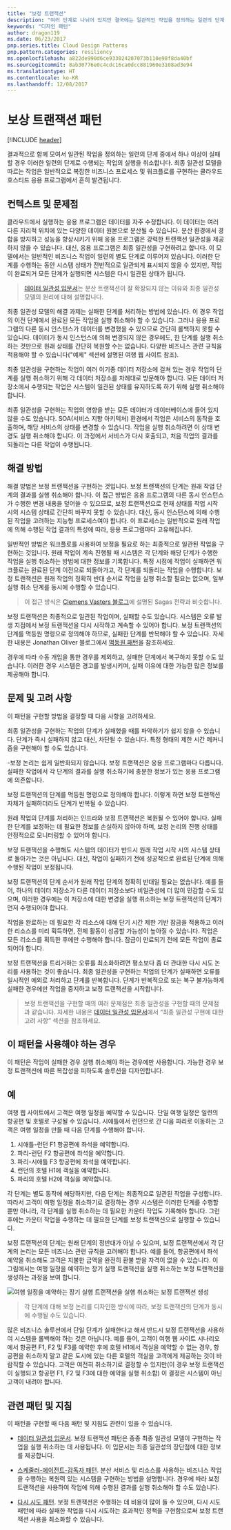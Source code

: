 ```yaml
---
title: "보정 트랜잭션"
description: "여러 단계로 나뉘어 있지만 결국에는 일관적인 작업을 정의하는 일련의 단계에서 수행한 작업을 실행 취소합니다."
keywords: "디자인 패턴"
author: dragon119
ms.date: 06/23/2017
pnp.series.title: Cloud Design Patterns
pnp.pattern.categories: resiliency
ms.openlocfilehash: a822de990d6ce933024207073b110e98f8da40bf
ms.sourcegitcommit: 8ab30776e0c4cdc16ca0dcc881960e3108ad3e94
ms.translationtype: HT
ms.contentlocale: ko-KR
ms.lasthandoff: 12/08/2017
---
```

# <a name="compensating-transaction-pattern"></a>보상 트랜잭션 패턴

[!INCLUDE [header](../_includes/header.md)]

결과적으로 함께 모여서 일관된 작업을 정의하는 일련의 단계 중에서 하나 이상이 실패할 경우 이러한 일련의 단계로 수행되는 작업의 실행을 취소합니다. 최종 일관성 모델을 따르는 작업은 일반적으로 복잡한 비즈니스 프로세스 및 워크플로를 구현하는 클라우드 호스티드 응용 프로그램에서 흔히 발견됩니다.

## <a name="context-and-problem"></a>컨텍스트 및 문제점

클라우드에서 실행하는 응용 프로그램은 데이터를 자주 수정합니다. 이 데이터는 여러 다른 지리적 위치에 있는 다양한 데이터 원본으로 분산될 수 있습니다. 분산 환경에서 경합을 방지하고 성능을 향상시키기 위해 응용 프로그램은 강력한 트랜잭션 일관성을 제공하지 않을 수 있습니다. 대신, 응용 프로그램은 최종 일관성을 구현하려고 합니다. 이 모델에서는 일반적인 비즈니스 작업이 일련의 별도 단계로 이루어져 있습니다. 이러한 단계를 수행하는 동안 시스템 상태가 전반적으로 일관되게 표시되지 않을 수 있지만, 작업이 완료되거 모든 단계가 실행되면 시스템은 다시 일관된 상태가 됩니다.

> [데이터 일관성 입문서](https://msdn.microsoft.com/library/dn589800.aspx)는 분산 트랜잭션이 잘 확장되지 않는 이유와 최종 일관성 모델의 원리에 대해 설명합니다.

최종 일관성 모델의 해결 과제는 실패한 단계를 처리하는 방법에 있습니다. 이 경우 작업의 이전 단계에서 완료된 모든 작업을 실행 취소해야 할 수 있습니다. 그러나 응용 프로그램의 다른 동시 인스턴스가 데이터를 변경했을 수 있으므로 간단히 롤백하지 못할 수 있습니다. 데이터가 동시 인스턴스에 의해 변경되지 않은 경우에도, 한 단계를 실행 취소하는 것만으로 원래 상태를 간단히 복원할 수는 없습니다. 다양한 비즈니스 관련 규칙을 적용해야 할 수 있습니다("예제" 섹션에 설명된 여행 웹 사이트 참조).

최종 일관성을 구현하는 작업이 여러 이기종 데이터 저장소에 걸쳐 있는 경우 작업의 단계를 실행 취소하기 위해 각 데이터 저장소를 차례대로 방문해야 합니다. 모든 데이터 저장소에서 수행되는 작업은 시스템이 일관된 상태를 유지하도록 하기 위해 실행 취소해야 합니다.

최종 일관성을 구현하는 작업의 영향을 받는 모든 데이터가 데이터베이스에 들어 있지 않을 수도 있습니다. SOA(서비스 지향 아키텍처) 환경에서 작업은 서비스의 동작을 호출하며, 해당 서비스의 상태를 변경할 수 있습니다. 작업을 실행 취소하려면 이 상태 변경도 실행 취소해야 합니다. 이 과정에서 서비스가 다시 호출되고, 처음 작업의 결과를 되돌리는 다른 작업이 수행됩니다.

## <a name="solution"></a>해결 방법

해결 방법은 보정 트랜잭션을 구현하는 것입니다. 보정 트랜잭션의 단계는 원래 작업 단계의 결과를 실행 취소해야 합니다. 이 접근 방법은 응용 프로그램의 다른 동시 인스턴스가 수행한 변경 내용을 덮어쓸 수 있으므로, 보정 트랜잭션으로 현재 상태를 작업 시작 시의 시스템 상태로 간단히 바꾸지 못할 수 있습니다. 대신, 동시 인스턴스에 의해 수행된 작업을 고려하는 지능형 프로세스여야 합니다. 이 프로세스는 일반적으로 원래 작업에 의해 수행된 작업 결과의 특성에 따라, 응용 프로그램마다 고유해집니다.

일반적인 방법은 워크플로를 사용하여 보정을 필요로 하는 최종적으로 일관된 작업을 구현하는 것입니다. 원래 작업이 계속 진행될 때 시스템은 각 단계와 해당 단계가 수행한 작업을 실행 취소하는 방법에 대한 정보를 기록합니다. 특정 시점에 작업이 실패하면 워크플로는 완료된 단계 이전으로 되돌아가고, 각 단계를 되돌리는 작업을 수행합니다. 보정 트랜잭션은 원래 작업의 정확히 반대 순서로 작업을 실행 취소할 필요는 없으며, 일부 실행 취소 단계를 동시에 수행할 수 있습니다.

> 이 접근 방식은 [Clemens Vasters 블로그](http://vasters.com/clemensv/2012/09/01/Sagas.aspx)에 설명된 Sagas 전략과 비슷합니다.

보정 트랜잭션은 최종적으로 일관된 작업이며, 실패할 수도 있습니다. 시스템은 오류 발생 지점에서 보정 트랜잭션을 다시 시작하고 계속할 수 있어야 합니다. 보정 트랜잭션의 단계를 멱등원 명령으로 정의해야 하므로, 실패한 단계를 반복해야 할 수 있습니다. 자세한 내용은 Jonathan Oliver 블로그에서 [멱등원 패턴](http://blog.jonathanoliver.com/idempotency-patterns/)을 참조하세요.

경우에 따라 수동 개입을 통한 경우를 제외하고, 실패한 단계에서 복구하지 못할 수도 있습니다. 이러한 경우 시스템은 경고를 발생시키며, 실패 이유에 대한 가능한 많은 정보를 제공해야 합니다.

## <a name="issues-and-considerations"></a>문제 및 고려 사항

이 패턴을 구현할 방법을 결정할 때 다음 사항을 고려하세요.

최종 일관성을 구현하는 작업의 단계가 실패했을 때를 파악하기가 쉽지 않을 수 있습니다. 단계가 즉시 실패하지 않고 대신, 차단될 수 있습니다. 특정 형태의 제한 시간 메커니즘을 구현해야 할 수도 있습니다.

-보정 논리는 쉽게 일반화되지 않습니다. 보정 트랜잭션은 응용 프로그램마다 다릅니다. 실패한 작업에서 각 단계의 결과를 실행 취소하기에 충분한 정보가 있는 응용 프로그램에 의존합니다.

보정 트랜잭션의 단계를 멱등원 명령으로 정의해야 합니다. 이렇게 하면 보정 트랜잭션 자체가 실패하더라도 단계가 반복될 수 있습니다.

원래 작업의 단계를 처리하는 인프라와 보정 트랜잭션은 복원될 수 있어야 합니다. 실패한 단계를 보정하는 데 필요한 정보를 손실하지 않아야 하며, 보정 논리의 진행 상태를 안정적으로 모니터링할 수 있어야 합니다.

보정 트랜잭션을 수행해도 시스템의 데이터가 반드시 원래 작업 시작 시의 시스템 상태로 돌아가는 것은 아닙니다. 대신, 작업이 실패하기 전에 성공적으로 완료된 단계에 의해 수행된 작업이 보정됩니다.

보정 트랜잭션의 단계 순서가 원래 작업 단계의 정확히 반대일 필요는 없습니다. 예를 들어, 하나의 데이터 저장소가 다른 데이터 저장소보다 비일관성에 더 많이 민감할 수도 있으며, 이러한 경우에는 이 저장소에 대한 변경을 실행 취소하는 보정 트랜잭션의 단계가 먼저 수행되어야 합니다.

작업을 완료하는 데 필요한 각 리소스에 대해 단기 시간 제한 기반 잠금을 적용하고 이러한 리소스를 미리 획득하면, 전체 활동이 성공할 가능성이 높아질 수 있습니다. 작업은 모든 리소스를 획득한 후에만 수행해야 합니다. 잠금이 만료되기 전에 모든 작업이 종료되어야 합니다.

보정 트랜잭션을 트리거하는 오류를 최소화하려면 평소보다 좀 더 관대한 다시 시도 논리를 사용하는 것이 좋습니다. 최종 일관성을 구현하는 작업의 단계가 실패하면 오류를 일시적인 예외로 처리하고 단계를 반복합니다. 단계가 반복적으로 또는 복구 불가능하게 실패한 경우에만 작업을 중지하고 보정 트랜잭션을 시작합니다.

> 보정 트랜잭션을 구현할 때의 여러 문제점은 최종 일관성을 구현할 때의 문제점과 같습니다. 자세한 내용은 [데이터 일관성 입문서](https://msdn.microsoft.com/library/dn589800.aspx)에서 “최종 일관성 구현에 대한 고려 사항” 섹션을 참조하세요.

## <a name="when-to-use-this-pattern"></a>이 패턴을 사용해야 하는 경우

이 패턴은 작업이 실패한 경우 실행 취소해야 하는 경우에만 사용합니다. 가능한 경우 보정 트랜잭션에 따른 복잡성을 피하도록 솔루션을 디자인합니다.

## <a name="example"></a>예

여행 웹 사이트에서 고객은 여행 일정을 예약할 수 있습니다. 단일 여행 일정은 일련의 항공편 및 호텔로 구성될 수 있습니다. 시애틀에서 런던으로 간 다음 파리로 이동하는 고객은 여행 일정을 만들 때 다음 단계를 수행해야 합니다.

1. 시애틀-런던 F1 항공편에 좌석을 예약합니다.
2. 파리-런던 F2 항공편에 좌석을 예약합니다.
3. 파리-시애틀 F3 항공편에 좌석을 예약합니다.
4. 런던의 호텔 H1에 객실을 예약합니다.
5. 파리의 호텔 H2에 객실을 예약합니다.

각 단계는 별도 동작에 해당하지만, 다음 단계는 최종적으로 일관된 작업을 구성합니다. 따라서 고객이 여행 일정을 취소하기로 결정하는 경우 시스템은 이러한 단계를 수행할 뿐만 아니라, 각 단계를 실행 취소하는 데 필요한 카운터 작업도 기록해야 합니다. 그런 후에는 카운터 작업을 수행하는 데 필요한 단계를 보정 트랜잭션으로 실행할 수 있습니다.

보정 트랜잭션의 단계는 원래 단계의 정반대가 아닐 수 있으며, 보정 트랜잭션에서 각 단계의 논리는 모든 비즈니스 관련 규칙을 고려해야 합니다. 예를 들어, 항공편에서 좌석 예약을 취소해도 고객은 지불한 금액을 완전히 환불 받을 자격이 없을 수 있습니다. 이 그림에서는 여행 일정을 예약하는 장기 실행 트랜잭션을 실행 취소하는 보정 트랜잭션을 생성하는 과정을 보여 합니다.

![여행 일정을 예약하는 장기 실행 트랜잭션을 실행 취소하는 보정 트랜잭션 생성](./_images/compensating-transaction-diagram.png)


> 각 단계에 대해 보정 논리를 디자인한 방식에 따라, 보정 트랜잭션의 단계가 동시에 수행될 수도 있습니다.

많은 비즈니스 솔루션에서 단일 단계가 실패한다고 해서 반드시 보정 트랜잭션을 사용하여 시스템을 롤백해야 하는 것은 아닙니다. 예를 들어, 고객이 여행 웹 사이트 시나리오에서 항공편 F1, F2 및 F3를 예약한 후에 호텔 H1에서 객실을 예약할 수 없는 경우, 항공편을 취소하지 말고 같은 도시에 있는 다른 호텔의 객실을 고객에게 제공하는 것이 바람직할 수 있습니다. 고객은 여전히 취소하기로 결정할 수 있지만(이 경우 보정 트랜잭션이 실행되고 항공편 F1, F2 및 F3에 대한 예약을 실행 취소함) 이 결정은 시스템이 아닌 고객이 내려야 합니다.

## <a name="related-patterns-and-guidance"></a>관련 패턴 및 지침

이 패턴을 구현할 때 다음 패턴 및 지침도 관련이 있을 수 있습니다.

- [데이터 일관성 입문서](https://msdn.microsoft.com/library/dn589800.aspx). 보정 트랜잭션 패턴은 종종 최종 일관성 모델이 구현하는 작업을 실행 취소하는 데 사용됩니다. 이 입문서는 최종 일관성의 장단점에 대한 정보를 제공합니다.

- [스케줄러-에이전트-감독자 패턴](scheduler-agent-supervisor.md). 분산 서비스 및 리소스를 사용하는 비즈니스 작업을 수행하는 복원력 있는 시스템을 구현하는 방법을 설명합니다. 경우에 따라 보정 트랜잭션을 사용하여 작업에 의해 수행된 결과를 실행 취소해야 할 수도 있습니다.

- [다시 시도 패턴](./retry.md). 보정 트랜잭션은 수행하는 데 비용이 많이 들 수 있으며, 다시 시도 패턴에 따라 실패한 작업을 다시 시도하는 효과적인 정책을 구현함으로써 보정 트랜잭션 사용을 최소화할 수 있습니다.
